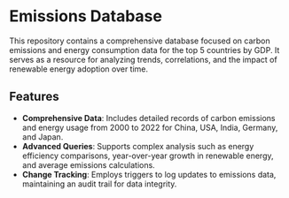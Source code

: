 # Emissions Database

This repository contains a comprehensive database focused on carbon emissions and energy consumption data for the top 5 countries by GDP. It serves as a resource for analyzing trends, correlations, and the impact of renewable energy adoption over time.

## Features

- **Comprehensive Data**: Includes detailed records of carbon emissions and energy usage from 2000 to 2022 for China, USA, India, Germany, and Japan.
- **Advanced Queries**: Supports complex analysis such as energy efficiency comparisons, year-over-year growth in renewable energy, and average emissions calculations.
- **Change Tracking**: Employs triggers to log updates to emissions data, maintaining an audit trail for data integrity.
